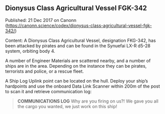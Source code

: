 ## Dionysus Class Agricultural Vessel FGK-342

Published: 21 Dec 2017 on Canonn (https://canonn.science/codex/dionysus-class-agricultural-vessel-fgk-342/)

Content: A Dionysus Class Agricultural Vessel, designation FKG-342, has been attacked by pirates and can be found in the Synuefai LX-R d5-28 system, orbiting body 4. 

A number of Engineer Materials are scattered nearby, and a number of ships are in the area. Depending on the instance they can be pirates, terrorists and police, or a rescue fleet.

A Ship Log Uplink point can be located on the hull. Deploy your ship’s hardpoints and use the onboard Data Link Scanner within 200m of the post to scan it and retrieve communication log:

> 
> **COMMUNICATIONS LOG**
> Why are you firing on us?! We gave you all the cargo you wanted, we just work on this ship!